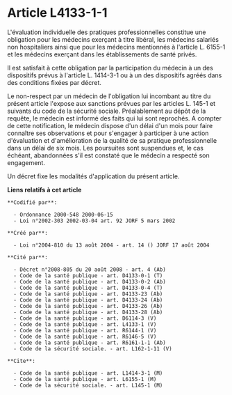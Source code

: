 # Article L4133-1-1

L'évaluation individuelle des pratiques professionnelles constitue une obligation pour les médecins exerçant à titre libéral,
les médecins salariés non hospitaliers ainsi que pour les médecins mentionnés à l'article L. 6155-1 et les médecins exerçant
dans les établissements de santé privés.

Il est satisfait à cette obligation par la participation du médecin à un des dispositifs prévus à l'article L. 1414-3-1 ou à
un des dispositifs agréés dans des conditions fixées par décret.

Le non-respect par un médecin de l'obligation lui incombant au titre du présent article l'expose aux sanctions prévues par
les articles L. 145-1 et suivants du code de la sécurité sociale. Préalablement au dépôt de la requête, le médecin est
informé des faits qui lui sont reprochés. A compter de cette notification, le médecin dispose d'un délai d'un mois pour faire
connaître ses observations et pour s'engager à participer à une action d'évaluation et d'amélioration de la qualité de sa
pratique professionnelle dans un délai de six mois. Les poursuites sont suspendues et, le cas échéant, abandonnées s'il est
constaté que le médecin a respecté son engagement.

Un décret fixe les modalités d'application du présent article.

**Liens relatifs à cet article**

	**Codifié par**:

	  - Ordonnance 2000-548 2000-06-15
	  - Loi n°2002-303 2002-03-04 art. 92 JORF 5 mars 2002

	**Créé par**:

	  - Loi n°2004-810 du 13 août 2004 - art. 14 () JORF 17 août 2004

	**Cité par**:

	  - Décret n°2008-805 du 20 août 2008 - art. 4 (Ab)
	  - Code de la santé publique - art. D4133-0-1 (T)
	  - Code de la santé publique - art. D4133-0-2 (Ab)
	  - Code de la santé publique - art. D4133-0-4 (T)
	  - Code de la santé publique - art. D4133-23 (Ab)
	  - Code de la santé publique - art. D4133-24 (Ab)
	  - Code de la santé publique - art. D4133-26 (Ab)
	  - Code de la santé publique - art. D4133-28 (Ab)
	  - Code de la santé publique - art. D6114-3 (V)
	  - Code de la santé publique - art. L4133-1 (V)
	  - Code de la santé publique - art. R6144-1 (V)
	  - Code de la santé publique - art. R6146-5 (V)
	  - Code de la santé publique - art. R6161-1-1 (Ab)
	  - Code de la sécurité sociale. - art. L162-1-11 (V)

	**Cite**:

	  - Code de la santé publique - art. L1414-3-1 (M)
	  - Code de la santé publique - art. L6155-1 (M)
	  - Code de la sécurité sociale. - art. L145-1 (M)
